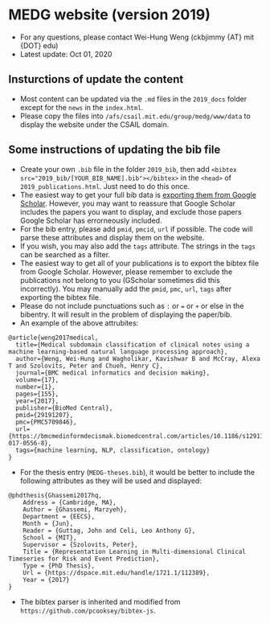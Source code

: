 # MEDG website (version 2019)

* For any questions, please contact Wei-Hung Weng (ckbjimmy {AT} mit {DOT} edu)
* Latest update: Oct 01, 2020

## Insturctions of update the content

* Most content can be updated via the `.md` files in the `2019_docs` folder except for the `news` in the `index.html`.
* Please copy the files into `/afs/csail.mit.edu/group/medg/www/data` to display the website under the CSAIL domain.

## Some instructions of updating the bib file

* Create your own `.bib` file in the folder `2019_bib`, then add `<bibtex src="2019_bib/[YOUR_BIB_NAME].bib"></bibtex>` in the `<head>` of `2019_publications.html`. Just need to do this once.
* The easiest way to get your full bib data is [exporting them from Google Scholar](https://www.ndsu.edu/fileadmin/digitalmeasures/DM_Training_Materials/BibTex_Exports_from_Google_Scholar.pdf). However, you may want to reassure that Google Scholar includes the papers you want to display, and exclude those papers Google Scholar has errorneously included.
* For the bib entry, please add `pmid`, `pmcid`, `url` if possible. The code will parse these attributes and display them on the website. 
* If you wish, you may also add the `tags` attribute. The strings in the `tags` can be searched as a filter. 
* The easiest way to get all of your publications is to export the bibtex file from Google Scholar. However, please remember to exclude the publications not belong to you (GScholar sometimes did this incorrectly). You may manually add the `pmid`, `pmc`, `url`, `tags` after exporting the bibtex file.
* Please do not include punctuations such as `:` or `=` or `+` or else in the bibentry. It will result in the problem of displaying the paper/bib.
* An example of the above attrubites:

```
@article{weng2017medical,
  title={Medical subdomain classification of clinical notes using a machine learning-based natural language processing approach},
  author={Weng, Wei-Hung and Wagholikar, Kavishwar B and McCray, Alexa T and Szolovits, Peter and Chueh, Henry C},
  journal={BMC medical informatics and decision making},
  volume={17},
  number={1},
  pages={155},
  year={2017},
  publisher={BioMed Central},
  pmid={29191207},
  pmc={PMC5709846},
  url={https://bmcmedinformdecismak.biomedcentral.com/articles/10.1186/s12911-017-0556-8},
  tags={machine learning, NLP, classification, ontology}
}
```

* For the thesis entry (`MEDG-theses.bib`), it would be better to include the following attributes as they will be used and displayed:

```
@phdthesis{Ghassemi2017hq,
	Address = {Cambridge, MA},
	Author = {Ghassemi, Marzyeh},
	Department = {EECS},
	Month = {Jun},
	Reader = {Guttag, John and Celi, Leo Anthony G},
	School = {MIT},
	Supervisor = {Szolovits, Peter},
	Title = {Representation Learning in Multi-dimensional Clinical Timeseries for Risk and Event Prediction},
	Type = {PhD Thesis},
	Url = {https://dspace.mit.edu/handle/1721.1/112389},
	Year = {2017}
}
```

* The bibtex parser is inherited and modified from `https://github.com/pcooksey/bibtex-js`.
